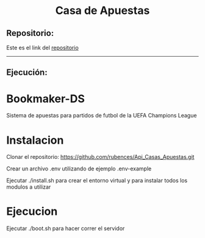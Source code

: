 <h1 align="center">Casa de Apuestas</h1>

<h2>Repositorio:</h2>

Este es el link del [repositorio](https://github.com/albabernal03/Api_Casas_Apuestas)
***


<h2>Ejecución:</h2>









# Bookmaker-DS
Sistema de apuestas para partidos de futbol de la UEFA Champions League 

# Instalacion
Clonar el repositorio: https://github.com/rubences/Api_Casas_Apuestas.git

Crear un archivo .env utilizando de ejemplo .env-example

Ejecutar ./install.sh para crear el entorno virtual y para instalar todos los modulos a utilizar

# Ejecucion 
Ejecutar ./boot.sh para hacer correr el servidor
